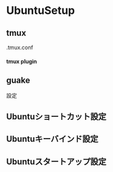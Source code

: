 # UbuntuSetup

## tmux
.tmux.conf
#### tmux plugin

## guake
設定

## Ubuntuショートカット設定
## Ubuntuキーバインド設定
## Ubuntuスタートアップ設定
